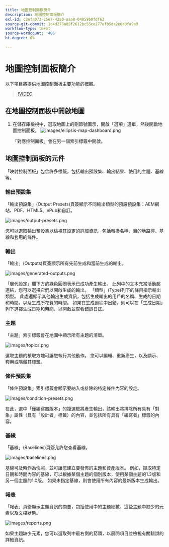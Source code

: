 ```yaml
---
title: 地圖控制面板簡介
description: 地圖控制面板簡介
exl-id: c2efa073-15e7-42a0-aaa8-04859b0fdf62
source-git-commit: 1c4d278a05f2612bc55ce277efb5da2e6a0fa9a9
workflow-type: tm+mt
source-wordcount: '486'
ht-degree: 0%

---
```


# 地圖控制面板簡介

以下項目將提供地圖控制面板主要功能的概觀。

>[!VIDEO](https://video.tv.adobe.com/v/339040?quality=12&learn=on)

## 在地圖控制面板中開啟地圖

1. 在儲存庫檢視中，選取地圖上的刪節號圖示，開啟「選項」選單，然後開啟地圖控制面板。
   ![images/ellipsis-map-dashboard.png](images/ellipsis-map-dashboard.png)

   「對應控制面板」會在另一個索引標籤中開啟。

## 地圖控制面板的元件

「映射控制面板」包含許多標籤，包括輸出預設集、輸出結果、使用的主題、基線等。

### 輸出預設集

「輸出預設集」(Output Presets)頁簽顯示不同輸出類型的預設預設集：AEM網站、PDF、HTML5、ePub和自訂。

![images/output-presets.png](images/output-presets.png)

您可以選取輸出預設集以檢視其設定的詳細資訊，包括轉換名稱、目的地路徑、基線和套用的條件。

### 輸出

「輸出」(Outputs)頁簽顯示所有先前生成和當前生成的輸出。

![images/generated-outputs.png](images/generated-outputs.png)

「層代設定」欄下方的綠色圓圈表示已成功產生輸出。 此列中的文本充當活動超連結，您可以選擇它們以開啟生成的輸出。 「類型」(Type)列下的條目指示輸出類型。
此處還顯示其他輸出生成資訊，包括生成輸出的用戶的名稱、生成的日期和時間，以及生成所花費的時間。 如果在生成過程中出錯，則可以在「生成日期」列下選擇生成日期和時間，以開啟並查看錯誤日誌。

### 主題

「主題」索引標籤會在地圖中顯示所有主題的清單。

![images/topics.png](images/topics.png)

選取主題的核取方塊可讓您執行其他動作。 您可以編輯、重新產生，以及顯示、套用或隱藏其標籤。

### 條件預設集

「條件預設集」索引標籤會顯示要納入或排除的特定條件內容的設定。

![images/condition-presets.png](images/condition-presets.png)

在此，選中「僅編寫器版本」的複選框將產生輸出，該輸出將排除所有具有「對象」屬性（具有「設計者」標籤）的內容，並包括所有具有「編寫者」標籤的內容。

### 基線

「基線」(Baselines)頁簽允許您查看基線。

![images/baselines.png](images/baselines.png)

基線可及時作為快照，並可讓您建立要發佈的主題和資產版本。 例如，擷取特定日期和時間內容的基線，可以根據某個主題的個別版本，使用某個主題的1.3版和另一個主題的1.0版。
如果未指定基線，則會使用所有內容的最新版本生成輸出。

### 報表

「報表」頁簽顯示主題資訊的摘要，包括使用中的主題總數、這些主題中缺少的元素以及文檔狀態。

![images/reports.png](images/reports.png)

如果主題缺少元素，您可以選取列中最右側的箭頭，以展開項目並檢視有關錯誤的詳細資訊。
